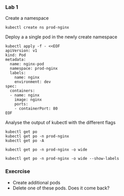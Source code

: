 ### Lab 1
Create a namespace
```
kubectl create ns prod-nginx
```
Deploy a a single pod in the newly create namespace
```
kubectl apply -f - <<EOF
apiVersion: v1
kind: Pod
metadata:
  name: nginx-pod
  namespace: prod-nginx
  labels:
    name: nginx
    environment: dev
spec:
  containers:
  - name: nginx
    image: nginx
    ports:
    - containerPort: 80
EOF
```
Analyse the output of kubectl with the different flags
```
kubectl get po
kubectl get po -n prod-nginx
kubectl get po -A
```
```
kubectl get po -n prod-nginx -o wide
```
```
kubectl get po -n prod-nginx -o wide --show-labels
```
### Execrcise
- Create additional pods 
- Delete one of these pods. Does it come back?

